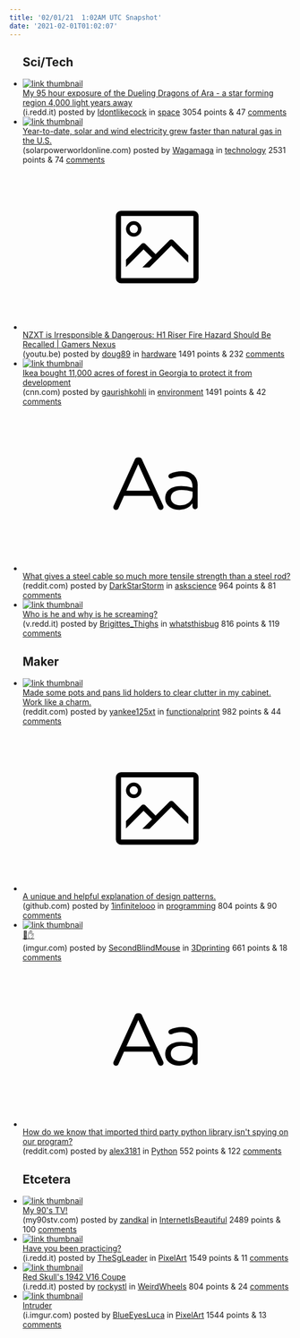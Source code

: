 ```yaml
---
title: '02/01/21  1:02AM UTC Snapshot'
date: '2021-02-01T01:02:07'
---
```

<ul>
<h2>Sci/Tech</h2>

<li><a href='https://i.redd.it/6v3rylc06me61.jpg'><img src='https://a.thumbs.redditmedia.com/eraZWDTl1QCofbqqAc58-5yIZe2D1oRT4sD6jULoDD0.jpg' alt='link thumbnail'></a><div><div class='linkTitle'><a href='https://i.redd.it/6v3rylc06me61.jpg'>My 95 hour exposure of the Dueling Dragons of Ara - a star forming region 4,000 light years away</a></div>(i.redd.it) posted by <a href='https://www.reddit.com/user/Idontlikecock'>Idontlikecock</a> in <a href='https://www.reddit.com/r/space'>space</a> 3054 points & 47 <a href='https://www.reddit.com/r/space/comments/l96p3j/my_95_hour_exposure_of_the_dueling_dragons_of_ara/'>comments</a></div></li>

<li><a href='https://www.solarpowerworldonline.com/2021/01/solar-wind-grew-faster-than-natural-gas/'><img src='https://b.thumbs.redditmedia.com/xl8tpZoWyt6SGbuTbybCh606MVC6jBRDddO16uHN_jM.jpg' alt='link thumbnail'></a><div><div class='linkTitle'><a href='https://www.solarpowerworldonline.com/2021/01/solar-wind-grew-faster-than-natural-gas/'>Year-to-date, solar and wind electricity grew faster than natural gas in the U.S.</a></div>(solarpowerworldonline.com) posted by <a href='https://www.reddit.com/user/Wagamaga'>Wagamaga</a> in <a href='https://www.reddit.com/r/technology'>technology</a> 2531 points & 74 <a href='https://www.reddit.com/r/technology/comments/l9be7h/yeartodate_solar_and_wind_electricity_grew_faster/'>comments</a></div></li>

<li><a href='https://youtu.be/fjUscSRLwks'><svg version='1.1' viewBox='-34 -14 104 64' preserveAspectRatio='xMidYMid meet' xmlns='http://www.w3.org/2000/svg' xmlns:xlink='http://www.w3.org/1999/xlink'>
    <title>link thumbnail</title>
    <path d='M32,4H4A2,2,0,0,0,2,6V30a2,2,0,0,0,2,2H32a2,2,0,0,0,2-2V6A2,2,0,0,0,32,4ZM4,30V6H32V30Z'></path>
    <path d='M8.92,14a3,3,0,1,0-3-3A3,3,0,0,0,8.92,14Zm0-4.6A1.6,1.6,0,1,1,7.33,11,1.6,1.6,0,0,1,8.92,9.41Z'></path>
    <path d='M22.78,15.37l-5.4,5.4-4-4a1,1,0,0,0-1.41,0L5.92,22.9v2.83l6.79-6.79L16,22.18l-3.75,3.75H15l8.45-8.45L30,24V21.18l-5.81-5.81A1,1,0,0,0,22.78,15.37Z'></path>
    </svg></a><div><div class='linkTitle'><a href='https://youtu.be/fjUscSRLwks'>NZXT is Irresponsible &amp; Dangerous: H1 Riser Fire Hazard Should Be Recalled | Gamers Nexus</a></div>(youtu.be) posted by <a href='https://www.reddit.com/user/doug89'>doug89</a> in <a href='https://www.reddit.com/r/hardware'>hardware</a> 1491 points & 232 <a href='https://www.reddit.com/r/hardware/comments/l9c8x4/nzxt_is_irresponsible_dangerous_h1_riser_fire/'>comments</a></div></li>

<li><a href='https://www.cnn.com/2021/01/31/us/ikea-forest-georgia-protect-trnd-scn/index.html'><img src='https://a.thumbs.redditmedia.com/2n3-uNHchOl9fc3KrxEXOLD8lO0PIDkYQOg7RGadUo8.jpg' alt='link thumbnail'></a><div><div class='linkTitle'><a href='https://www.cnn.com/2021/01/31/us/ikea-forest-georgia-protect-trnd-scn/index.html'>Ikea bought 11,000 acres of forest in Georgia to protect it from development</a></div>(cnn.com) posted by <a href='https://www.reddit.com/user/gaurishkohli'>gaurishkohli</a> in <a href='https://www.reddit.com/r/environment'>environment</a> 1491 points & 42 <a href='https://www.reddit.com/r/environment/comments/l97ldu/ikea_bought_11000_acres_of_forest_in_georgia_to/'>comments</a></div></li>

<li><a href='https://www.reddit.com/r/askscience/comments/l9h4bs/what_gives_a_steel_cable_so_much_more_tensile/'><svg version='1.1' viewBox='-34 -12 104 64' preserveAspectRatio='xMidYMid slice' xmlns='http://www.w3.org/2000/svg' xmlns:xlink='http://www.w3.org/1999/xlink'>
    <title>text link thumbnail</title>
    <path d='M12.19,8.84a1.45,1.45,0,0,0-1.4-1h-.12a1.46,1.46,0,0,0-1.42,1L1.14,26.56a1.29,1.29,0,0,0-.14.59,1,1,0,0,0,1,1,1.12,1.12,0,0,0,1.08-.77l2.08-4.65h11l2.08,4.59a1.24,1.24,0,0,0,1.12.83,1.08,1.08,0,0,0,1.08-1.08,1.64,1.64,0,0,0-.14-.57ZM6.08,20.71l4.59-10.22,4.6,10.22Z'>
    </path>
    <path d='M32.24,14.78A6.35,6.35,0,0,0,27.6,13.2a11.36,11.36,0,0,0-4.7,1,1,1,0,0,0-.58.89,1,1,0,0,0,.94.92,1.23,1.23,0,0,0,.39-.08,8.87,8.87,0,0,1,3.72-.81c2.7,0,4.28,1.33,4.28,3.92v.5a15.29,15.29,0,0,0-4.42-.61c-3.64,0-6.14,1.61-6.14,4.64v.05c0,2.95,2.7,4.48,5.37,4.48a6.29,6.29,0,0,0,5.19-2.48V26.9a1,1,0,0,0,1,1,1,1,0,0,0,1-1.06V19A5.71,5.71,0,0,0,32.24,14.78Zm-.56,7.7c0,2.28-2.17,3.89-4.81,3.89-1.94,0-3.61-1.06-3.61-2.86v-.06c0-1.8,1.5-3,4.2-3a15.2,15.2,0,0,1,4.22.61Z'>
    </path>
    </svg></a><div><div class='linkTitle'><a href='https://www.reddit.com/r/askscience/comments/l9h4bs/what_gives_a_steel_cable_so_much_more_tensile/'>What gives a steel cable so much more tensile strength than a steel rod?</a></div>(reddit.com) posted by <a href='https://www.reddit.com/user/DarkStarStorm'>DarkStarStorm</a> in <a href='https://www.reddit.com/r/askscience'>askscience</a> 964 points & 81 <a href='https://www.reddit.com/r/askscience/comments/l9h4bs/what_gives_a_steel_cable_so_much_more_tensile/'>comments</a></div></li>

<li><a href='https://v.redd.it/ickz6ele7le61'><img src='https://b.thumbs.redditmedia.com/aD8A7awxtUNfmwyOgCpSMnnbj_Bxwo5_0CpccdR1SJo.jpg' alt='link thumbnail'></a><div><div class='linkTitle'><a href='https://v.redd.it/ickz6ele7le61'>Who is he and why is he screaming?</a></div>(v.redd.it) posted by <a href='https://www.reddit.com/user/Brigittes_Thighs'>Brigittes_Thighs</a> in <a href='https://www.reddit.com/r/whatsthisbug'>whatsthisbug</a> 816 points & 119 <a href='https://www.reddit.com/r/whatsthisbug/comments/l94vwm/who_is_he_and_why_is_he_screaming/'>comments</a></div></li>

<h2>Maker</h2>

<li><a href='https://www.reddit.com/gallery/l9i9yi'><img src='https://b.thumbs.redditmedia.com/DSVAyJmD9_tYemyppiZh4fDP2tb7Be45N4V90PcO9ZU.jpg' alt='link thumbnail'></a><div><div class='linkTitle'><a href='https://www.reddit.com/gallery/l9i9yi'>Made some pots and pans lid holders to clear clutter in my cabinet. Work like a charm.</a></div>(reddit.com) posted by <a href='https://www.reddit.com/user/yankee125xt'>yankee125xt</a> in <a href='https://www.reddit.com/r/functionalprint'>functionalprint</a> 982 points & 44 <a href='https://www.reddit.com/r/functionalprint/comments/l9i9yi/made_some_pots_and_pans_lid_holders_to_clear/'>comments</a></div></li>

<li><a href='https://github.com/wesdoyle/design-patterns-explained-with-food'><svg version='1.1' viewBox='-34 -14 104 64' preserveAspectRatio='xMidYMid meet' xmlns='http://www.w3.org/2000/svg' xmlns:xlink='http://www.w3.org/1999/xlink'>
    <title>link thumbnail</title>
    <path d='M32,4H4A2,2,0,0,0,2,6V30a2,2,0,0,0,2,2H32a2,2,0,0,0,2-2V6A2,2,0,0,0,32,4ZM4,30V6H32V30Z'></path>
    <path d='M8.92,14a3,3,0,1,0-3-3A3,3,0,0,0,8.92,14Zm0-4.6A1.6,1.6,0,1,1,7.33,11,1.6,1.6,0,0,1,8.92,9.41Z'></path>
    <path d='M22.78,15.37l-5.4,5.4-4-4a1,1,0,0,0-1.41,0L5.92,22.9v2.83l6.79-6.79L16,22.18l-3.75,3.75H15l8.45-8.45L30,24V21.18l-5.81-5.81A1,1,0,0,0,22.78,15.37Z'></path>
    </svg></a><div><div class='linkTitle'><a href='https://github.com/wesdoyle/design-patterns-explained-with-food'>A unique and helpful explanation of design patterns.</a></div>(github.com) posted by <a href='https://www.reddit.com/user/1infinitelooo'>1infinitelooo</a> in <a href='https://www.reddit.com/r/programming'>programming</a> 804 points & 90 <a href='https://www.reddit.com/r/programming/comments/l9aayp/a_unique_and_helpful_explanation_of_design/'>comments</a></div></li>

<li><a href='https://imgur.com/L8uqtMl.jpg'><img src='https://b.thumbs.redditmedia.com/bd-0SHShsBkgTmjwZL_WEPiDNJR9--nC2lL1ew8zFes.jpg' alt='link thumbnail'></a><div><div class='linkTitle'><a href='https://imgur.com/L8uqtMl.jpg'>💎✋</a></div>(imgur.com) posted by <a href='https://www.reddit.com/user/SecondBlindMouse'>SecondBlindMouse</a> in <a href='https://www.reddit.com/r/3Dprinting'>3Dprinting</a> 661 points & 18 <a href='https://www.reddit.com/r/3Dprinting/comments/l9ip98/_/'>comments</a></div></li>

<li><a href='https://www.reddit.com/r/Python/comments/l9basm/how_do_we_know_that_imported_third_party_python/'><svg version='1.1' viewBox='-34 -12 104 64' preserveAspectRatio='xMidYMid slice' xmlns='http://www.w3.org/2000/svg' xmlns:xlink='http://www.w3.org/1999/xlink'>
    <title>text link thumbnail</title>
    <path d='M12.19,8.84a1.45,1.45,0,0,0-1.4-1h-.12a1.46,1.46,0,0,0-1.42,1L1.14,26.56a1.29,1.29,0,0,0-.14.59,1,1,0,0,0,1,1,1.12,1.12,0,0,0,1.08-.77l2.08-4.65h11l2.08,4.59a1.24,1.24,0,0,0,1.12.83,1.08,1.08,0,0,0,1.08-1.08,1.64,1.64,0,0,0-.14-.57ZM6.08,20.71l4.59-10.22,4.6,10.22Z'>
    </path>
    <path d='M32.24,14.78A6.35,6.35,0,0,0,27.6,13.2a11.36,11.36,0,0,0-4.7,1,1,1,0,0,0-.58.89,1,1,0,0,0,.94.92,1.23,1.23,0,0,0,.39-.08,8.87,8.87,0,0,1,3.72-.81c2.7,0,4.28,1.33,4.28,3.92v.5a15.29,15.29,0,0,0-4.42-.61c-3.64,0-6.14,1.61-6.14,4.64v.05c0,2.95,2.7,4.48,5.37,4.48a6.29,6.29,0,0,0,5.19-2.48V26.9a1,1,0,0,0,1,1,1,1,0,0,0,1-1.06V19A5.71,5.71,0,0,0,32.24,14.78Zm-.56,7.7c0,2.28-2.17,3.89-4.81,3.89-1.94,0-3.61-1.06-3.61-2.86v-.06c0-1.8,1.5-3,4.2-3a15.2,15.2,0,0,1,4.22.61Z'>
    </path>
    </svg></a><div><div class='linkTitle'><a href='https://www.reddit.com/r/Python/comments/l9basm/how_do_we_know_that_imported_third_party_python/'>How do we know that imported third party python library isn't spying on our program?</a></div>(reddit.com) posted by <a href='https://www.reddit.com/user/alex3181'>alex3181</a> in <a href='https://www.reddit.com/r/Python'>Python</a> 552 points & 122 <a href='https://www.reddit.com/r/Python/comments/l9basm/how_do_we_know_that_imported_third_party_python/'>comments</a></div></li>

<h2>Etcetera</h2>

<li><a href='https://www.my90stv.com/'><img src='https://b.thumbs.redditmedia.com/TJDceukEGlToyZYU9aGqAlrs0AIa7VFlg51v-kHodCg.jpg' alt='link thumbnail'></a><div><div class='linkTitle'><a href='https://www.my90stv.com/'>My 90's TV!</a></div>(my90stv.com) posted by <a href='https://www.reddit.com/user/zandkal'>zandkal</a> in <a href='https://www.reddit.com/r/InternetIsBeautiful'>InternetIsBeautiful</a> 2489 points & 100 <a href='https://www.reddit.com/r/InternetIsBeautiful/comments/l93v1p/my_90s_tv/'>comments</a></div></li>

<li><a href='https://i.redd.it/yxqar5obroe61.jpg'><img src='https://b.thumbs.redditmedia.com/I0u6E2LdG_pkMxiQba0Oapag67TwrlgIzEsLU9L3hdY.jpg' alt='link thumbnail'></a><div><div class='linkTitle'><a href='https://i.redd.it/yxqar5obroe61.jpg'>Have you been practicing?</a></div>(i.redd.it) posted by <a href='https://www.reddit.com/user/TheSgLeader'>TheSgLeader</a> in <a href='https://www.reddit.com/r/PixelArt'>PixelArt</a> 1549 points & 11 <a href='https://www.reddit.com/r/PixelArt/comments/l9edn1/have_you_been_practicing/'>comments</a></div></li>

<li><a href='https://i.redd.it/j2b0kzfw2qe61.jpg'><img src='https://b.thumbs.redditmedia.com/-WxcKZcQGYKIsm2dblVnhghU-H1EoUIHd1yV4fjC2Vo.jpg' alt='link thumbnail'></a><div><div class='linkTitle'><a href='https://i.redd.it/j2b0kzfw2qe61.jpg'>Red Skull's 1942 V16 Coupe</a></div>(i.redd.it) posted by <a href='https://www.reddit.com/user/rockystl'>rockystl</a> in <a href='https://www.reddit.com/r/WeirdWheels'>WeirdWheels</a> 804 points & 24 <a href='https://www.reddit.com/r/WeirdWheels/comments/l9kmm7/red_skulls_1942_v16_coupe/'>comments</a></div></li>

<li><a href='https://i.imgur.com/BFiRXjg.png'><img src='https://b.thumbs.redditmedia.com/3gfxwE7qFFSLNprZnkNDIxsjktKledhWzIahVZ4IjXc.jpg' alt='link thumbnail'></a><div><div class='linkTitle'><a href='https://i.imgur.com/BFiRXjg.png'>Intruder</a></div>(i.imgur.com) posted by <a href='https://www.reddit.com/user/BlueEyesLuca'>BlueEyesLuca</a> in <a href='https://www.reddit.com/r/PixelArt'>PixelArt</a> 1544 points & 13 <a href='https://www.reddit.com/r/PixelArt/comments/l9blea/intruder/'>comments</a></div></li>

</ul>
